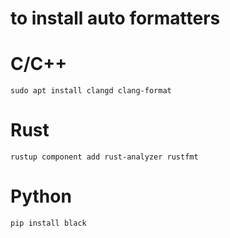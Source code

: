 # to install auto formatters

# C/C++
	
	sudo apt install clangd clang-format

# Rust
	
	rustup component add rust-analyzer rustfmt

# Python

	pip install black


